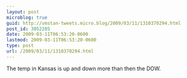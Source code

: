 ```yaml
---
layout: post
microblog: true
guid: http://vmstan-tweets.micro.blog/2009/03/11/1310370294.html
post_id: 3052205
date: 2009-03-11T06:53:20-0600
lastmod: 2009-03-11T06:53:20-0600
type: post
url: /2009/03/11/1310370294.html
---
```

The temp in Kansas is up and down more than then the DOW.
